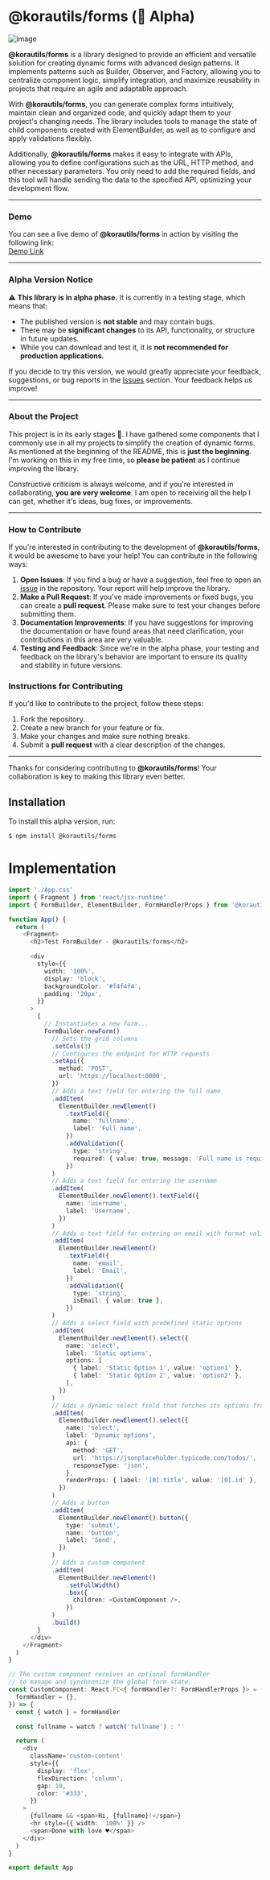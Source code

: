 # @korautils/forms (🚧 Alpha)

![image](https://github.com/user-attachments/assets/ccad1514-7b15-4952-9856-fd03b971403a)

**@korautils/forms** is a library designed to provide an efficient and versatile solution for creating dynamic forms with advanced design patterns. It implements patterns such as Builder, Observer, and Factory, allowing you to centralize component logic, simplify integration, and maximize reusability in projects that require an agile and adaptable approach.

With **@korautils/forms**, you can generate complex forms intuitively, maintain clean and organized code, and quickly adapt them to your project's changing needs. The library includes tools to manage the state of child components created with ElementBuilder, as well as to configure and apply validations flexibly.

Additionally, **@korautils/forms** makes it easy to integrate with APIs, allowing you to define configurations such as the URL, HTTP method, and other necessary parameters. You only need to add the required fields, and this tool will handle sending the data to the specified API, optimizing your development flow.

---

### Demo

You can see a live demo of **@korautils/forms** in action by visiting the following link:  
[Demo Link](https://korautils.github.io/forms/)

---

### **Alpha Version Notice**

⚠️ **This library is in alpha phase.** It is currently in a testing stage, which means that:

- The published version is **not stable** and may contain bugs.
- There may be **significant changes** to its API, functionality, or structure in future updates.
- While you can download and test it, it is **not recommended for production applications.**

If you decide to try this version, we would greatly appreciate your feedback, suggestions, or bug reports in the [Issues](https://github.com/korautils/forms/issues) section. Your feedback helps us improve!

---

### **About the Project**

This project is in its early stages 🚀. I have gathered some components that I commonly use in all my projects to simplify the creation of dynamic forms. As mentioned at the beginning of the README, this is **just the beginning**. I'm working on this in my free time, so **please be patient** as I continue improving the library.

Constructive criticism is always welcome, and if you're interested in collaborating, **you are very welcome**. I am open to receiving all the help I can get, whether it's ideas, bug fixes, or improvements.

---

### **How to Contribute**

If you're interested in contributing to the development of **@korautils/forms**, it would be awesome to have your help! You can contribute in the following ways:

1. **Open Issues**: If you find a bug or have a suggestion, feel free to open an [issue](https://github.com/korautils/forms/issues) in the repository. Your report will help improve the library.
2. **Make a Pull Request**: If you’ve made improvements or fixed bugs, you can create a **pull request**. Please make sure to test your changes before submitting them.
3. **Documentation Improvements**: If you have suggestions for improving the documentation or have found areas that need clarification, your contributions in this area are very valuable.
4. **Testing and Feedback**: Since we're in the alpha phase, your testing and feedback on the library's behavior are important to ensure its quality and stability in future versions.

### **Instructions for Contributing**

If you'd like to contribute to the project, follow these steps:

1. Fork the repository.
2. Create a new branch for your feature or fix.
3. Make your changes and make sure nothing breaks.
4. Submit a **pull request** with a clear description of the changes.

---

Thanks for considering contributing to **@korautils/forms**! Your collaboration is key to making this library even better.

## Installation

To install this alpha version, run:

```bash
$ npm install @korautils/forms
```

# Implementation
```ts
import './App.css'
import { Fragment } from 'react/jsx-runtime'
import { FormBuilder, ElementBuilder, FormHandlerProps } from '@korautils/forms'

function App() {
  return (
    <Fragment>
      <h2>Test FormBuilder - @korautils/forms</h2>

      <div
        style={{
          width: '100%',
          display: 'block',
          backgroundColor: '#f4f4f4',
          padding: '20px',
        }}
      >
        {
          // Instantiates a new form...
          FormBuilder.newForm()
            // Sets the grid columns
            .setCols(3)
            // Configures the endpoint for HTTP requests
            .setApi({
              method: 'POST',
              url: 'https://localhost:8000',
            })
            // Adds a text field for entering the full name
            .addItem(
              ElementBuilder.newElement()
                .textField({
                  name: 'fullname',
                  label: 'Full name',
                })
                .addValidation({
                  type: 'string',
                  required: { value: true, message: 'Full name is required' },
                })
            )
            // Adds a text field for entering the username
            .addItem(
              ElementBuilder.newElement().textField({
                name: 'username',
                label: 'Username',
              })
            )
            // Adds a text field for entering an email with format validation
            .addItem(
              ElementBuilder.newElement()
                .textField({
                  name: 'email',
                  label: 'Email',
                })
                .addValidation({
                  type: 'string',
                  isEmail: { value: true },
                })
            )
            // Adds a select field with predefined static options
            .addItem(
              ElementBuilder.newElement().select({
                name: 'select',
                label: 'Static options',
                options: [
                  { label: 'Static Option 1', value: 'option1' },
                  { label: 'Static Option 2', value: 'option2' },
                ],
              })
            )
            // Adds a dynamic select field that fetches its options from an API
            .addItem(
              ElementBuilder.newElement().select({
                name: 'select',
                label: 'Dynamic options',
                api: {
                  method: 'GET',
                  url: 'https://jsonplaceholder.typicode.com/todos/',
                  responseType: 'json',
                },
                renderProps: { label: '[0].title', value: '[0].id' },
              })
            )
            // Adds a button
            .addItem(
              ElementBuilder.newElement().button({
                type: 'submit',
                name: 'button',
                label: 'Send',
              })
            )
            // Adds a custom component
            .addItem(
              ElementBuilder.newElement()
                .setFullWidth()
                .box({
                  children: <CustomComponent />,
                })
            )
            .build()
        }
      </div>
    </Fragment>
  )
}

// The custom component receives an optional formHandler
// to manage and synchronize the global form state.
const CustomComponent: React.FC<{ formHandler?: FormHandlerProps }> = ({
  formHandler = {},
}) => {
  const { watch } = formHandler

  const fullname = watch ? watch('fullname') : ''

  return (
    <div
      className='custom-content'
      style={{
        display: 'flex',
        flexDirection: 'column',
        gap: 10,
        color: '#333',
      }}
    >
      {fullname && <span>Hi, {fullname}!</span>}
      <hr style={{ width: '100%' }} />
      <span>Done with love ♥️</span>
    </div>
  )
}

export default App
```
